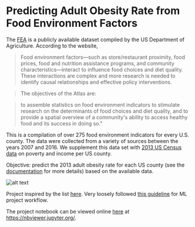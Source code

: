 # Predicting Adult Obesity Rate from Food Environment Factors

The [FEA](https://www.ers.usda.gov/data-products/food-environment-atlas/) is a publicly available dataset compiled by the US Department of Agriculture. According to the website, 

>Food environment factors—such as store/restaurant proximity, food prices, food and nutrition assistance programs, and community characteristics—interact to influence food choices and diet quality. These interactions are complex and more research is needed to identify causal relationships and effective policy interventions.

>The objectives of the Atlas are:

>to assemble statistics on food environment indicators to stimulate research on the determinants of food choices and diet quality, and
to provide a spatial overview of a community's ability to access healthy food and its success in doing so."

This is a compilation of over 275 food environment indicators for every U.S. county. The data were collected from a variety of sources between the years 2007 and 2016. We supplement this data set with [2013 US Census data](https://www.census.gov/data/datasets/2013/demo/saipe/2013-state-and-county.html) on poverty and income per US county.

Objective: predict the 2013 adult obesity rate for each US county (see the [documentation](https://www.ers.usda.gov/data-products/food-environment-atlas/documentation/) for more details) based on the available data. 

![alt text](https://github.com/jieunchoi/food_env_atlas/tree/master/img)

Project inspired by the list [here](https://medium.com/datadriveninvestor/the-50-best-public-datasets-for-machine-learning-d80e9f030279).
Very loosely followed [this guideline](https://towardsdatascience.com/a-complete-machine-learning-walk-through-in-python-part-one-c62152f39420) for ML project workflow.

The project notebook can be viewed online [here](https://nbviewer.jupyter.org/github/jieunchoi/food_env_atlas/blob/master/FEA.ipynb) at https://nbviewer.jupyter.org/.
